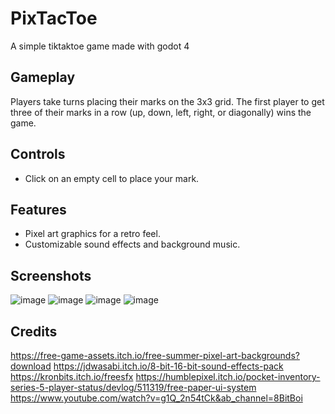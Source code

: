 # PixTacToe

A simple tiktaktoe game made with godot 4

## Gameplay

Players take turns placing their marks on the 3x3 grid. The first player to get three of their marks in a row (up, down, left, right, or diagonally) wins the game.

## Controls

- Click on an empty cell to place your mark.

## Features

- Pixel art graphics for a retro feel.
- Customizable sound effects and background music.

## Screenshots

![image](https://github.com/JASHiNSENNiN/godot_pixel_tiktaktoe/assets/95284497/9c9c1415-78ba-4d30-ba9b-3825e1f91880)
![image](https://github.com/JASHiNSENNiN/godot_pixel_tiktaktoe/assets/95284497/0664f150-ce25-4fd4-8ac8-352333dd1152)
![image](https://github.com/JASHiNSENNiN/godot_pixel_tiktaktoe/assets/95284497/761ba6e6-9ebd-4f54-84b0-cf929c264040)
![image](https://github.com/JASHiNSENNiN/godot_pixel_tiktaktoe/assets/95284497/b6621d59-1201-44c6-9b4b-85d4be91cacf)



## Credits

https://free-game-assets.itch.io/free-summer-pixel-art-backgrounds?download
https://jdwasabi.itch.io/8-bit-16-bit-sound-effects-pack
https://kronbits.itch.io/freesfx
https://humblepixel.itch.io/pocket-inventory-series-5-player-status/devlog/511319/free-paper-ui-system
https://www.youtube.com/watch?v=g1Q_2n54tCk&ab_channel=8BitBoi
